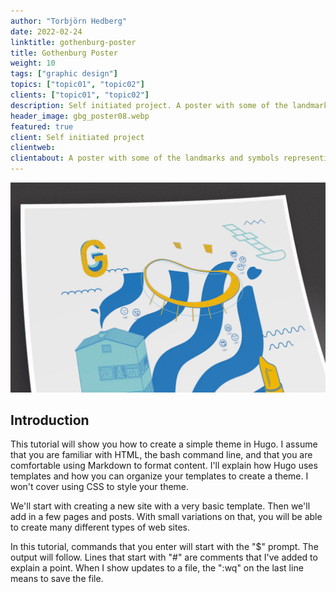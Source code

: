 ```yaml
---
author: "Torbjörn Hedberg"
date: 2022-02-24
linktitle: gothenburg-poster
title: Gothenburg Poster
weight: 10
tags: ["graphic design"]
topics: ["topic01", "topic02"]
clients: ["topic01", "topic02"]
description: Self initiated project. A poster with some of the landmarks and symbols representing the city of Gothenburg.
header_image: gbg_poster08.webp
featured: true
client: Self initiated project
clientweb:
clientabout: A poster with some of the landmarks and symbols representing the city of Gothenburg.
---
```


![Header example](gbg_poster08.webp)

## Introduction

This tutorial will show you how to create a simple theme in Hugo. I assume that you are familiar with HTML, the bash command line, and that you are comfortable using Markdown to format content. I'll explain how Hugo uses templates and how you can organize your templates to create a theme. I won't cover using CSS to style your theme.

We'll start with creating a new site with a very basic template. Then we'll add in a few pages and posts. With small variations on that, you will be able to create many different types of web sites.

In this tutorial, commands that you enter will start with the "$" prompt. The output will follow. Lines that start with "#" are comments that I've added to explain a point. When I show updates to a file, the ":wq" on the last line means to save the file.